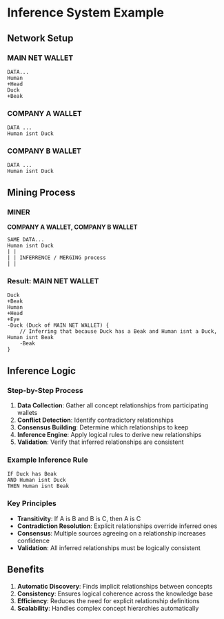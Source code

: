 # Inference System Example

## Network Setup

### MAIN NET WALLET

```
DATA...
Human
+Head
Duck
+Beak
```

### COMPANY A WALLET

```
DATA ...
Human isnt Duck
```

### COMPANY B WALLET

```
DATA ...
Human isnt Duck
```

## Mining Process

### MINER

**COMPANY A WALLET, COMPANY B WALLET**

```
SAME DATA...
Human isnt Duck
| |
| | INFERRENCE / MERGING process
| |
```

### Result: MAIN NET WALLET

```
Duck
+Beak
Human
+Head
+Eye
-Duck (Duck of MAIN NET WALLET) {
    // Inferring that because Duck has a Beak and Human isnt a Duck, Human isnt Beak
    -Beak
}
```

## Inference Logic

### Step-by-Step Process

1. **Data Collection**: Gather all concept relationships from participating wallets
2. **Conflict Detection**: Identify contradictory relationships
3. **Consensus Building**: Determine which relationships to keep
4. **Inference Engine**: Apply logical rules to derive new relationships
5. **Validation**: Verify that inferred relationships are consistent

### Example Inference Rule

```
IF Duck has Beak
AND Human isnt Duck
THEN Human isnt Beak
```

### Key Principles

- **Transitivity**: If A is B and B is C, then A is C
- **Contradiction Resolution**: Explicit relationships override inferred ones
- **Consensus**: Multiple sources agreeing on a relationship increases confidence
- **Validation**: All inferred relationships must be logically consistent

## Benefits

1. **Automatic Discovery**: Finds implicit relationships between concepts
2. **Consistency**: Ensures logical coherence across the knowledge base
3. **Efficiency**: Reduces the need for explicit relationship definitions
4. **Scalability**: Handles complex concept hierarchies automatically
